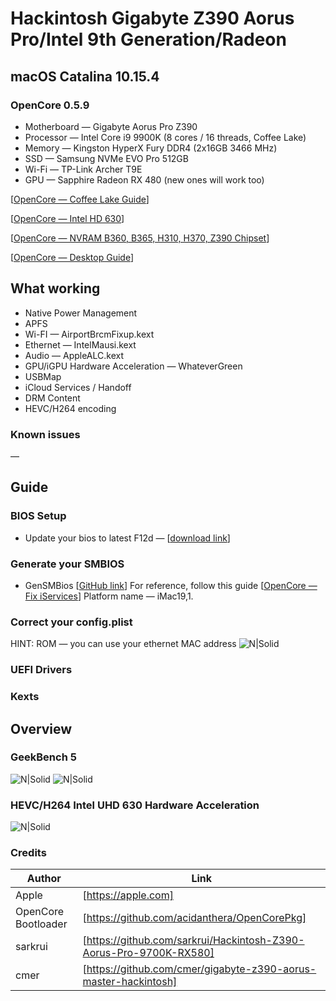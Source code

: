 # Hackintosh Gigabyte Z390 Aorus Pro/Intel 9th Generation/Radeon
## macOS Catalina 10.15.4
### OpenCore 0.5.9
- Motherboard — Gigabyte Aorus Pro Z390
- Processor — Intel Core i9 9900K (8 cores / 16 threads, Coffee Lake)
- Memory — Kingston HyperX Fury DDR4 (2x16GB 3466 MHz)
- SSD — Samsung NVMe EVO Pro 512GB
- Wi-Fi — TP-Link Archer T9E
- GPU — Sapphire Radeon RX 480 (new ones will work too)

[[OpenCore — Coffee Lake Guide](https://dortania.github.io/OpenCore-Desktop-Guide/config.plist/coffee-lake.html)]

[[OpenCore — Intel HD 630](https://dortania.github.io/OpenCore-Desktop-Guide/extras/gpu-patches.html)]

[[OpenCore — NVRAM B360, B365, H310, H370, Z390 Chipset](https://dortania.github.io/hackintosh/updates/2020/01/20/nvram.html)]

[[OpenCore — Desktop Guide](https://dortania.github.io/OpenCore-Desktop-Guide/)]

## What working
- Native Power Management
- APFS
- Wi-FI — AirportBrcmFixup.kext
- Ethernet — IntelMausi.kext
- Audio — AppleALC.kext
- GPU/iGPU Hardware Acceleration — WhateverGreen
- USBMap
- iCloud Services / Handoff
- DRM Content
- HEVC/H264 encoding
### Known issues
—

## Guide
### BIOS Setup
* Update your bios to latest F12d — [[download link](https://download.gigabyte.com/FileList/BIOS/mb_bios_z390-aorus-pro_f12d.zip)]
### Generate your SMBIOS
* GenSMBios [[GitHub link](https://github.com/corpnewt/GenSMBIOS)]
For reference, follow this guide [[OpenCore — Fix iServices](https://dortania.github.io/OpenCore-Desktop-Guide/post-install/iservices.html)]
Platform name — iMac19,1.
### Correct your config.plist
HINT: ROM — you can use your ethernet MAC address
![N|Solid](http://nasedk.in/public/hackintosh_smbios.png)
### UEFI Drivers

### Kexts


## Overview



### GeekBench 5
![N|Solid](http://nasedk.in/public/hackintosh_geekbench.png)
![N|Solid](http://nasedk.in/public/hackintosh_metal.png)
### HEVC/H264 Intel UHD 630 Hardware Acceleration
![N|Solid](http://nasedk.in/public/hackintosh_hardware_acceleration.png)

### Credits
| Author | Link |
| ------ | ------ |
| Apple | [https://apple.com] |
| OpenCore Bootloader | [https://github.com/acidanthera/OpenCorePkg] |
| sarkrui | [https://github.com/sarkrui/Hackintosh-Z390-Aorus-Pro-9700K-RX580] |
| cmer | [https://github.com/cmer/gigabyte-z390-aorus-master-hackintosh] |
